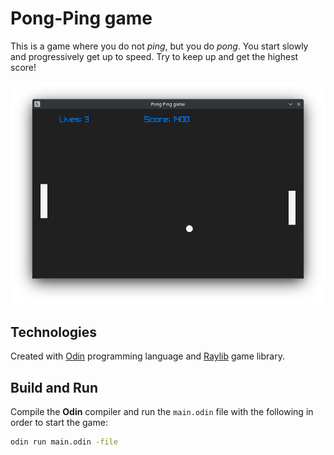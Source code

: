 # Pong-Ping game

This is a game where you do not _ping_, but you do _pong_. You start slowly
and progressively get up to speed. Try to keep up and get the highest score!

![pongping-screenshot](screenshot.png)


## Technologies

Created with [Odin](https://github.com/odin-lang/Odin) programming language and
[Raylib](https://github.com/raysan5/raylib) game library.


## Build and Run

Compile the **Odin** compiler and run the `main.odin` file with the following
in order to start the game:

```bash
odin run main.odin -file
```

